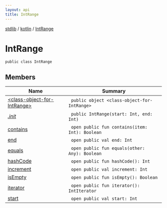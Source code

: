 ```yaml
---
layout: api
title: IntRange
---
```

[stdlib](../../index.html) / [kotlin](../index.html) / [IntRange](index.html)

# IntRange

```
public class IntRange
```
## Members
| Name | Summary |
|------|---------|
|[&lt;class-object-for-IntRange&gt;](_class-object-for-IntRange_/index.html)|&nbsp;&nbsp;`public object <class-object-for-IntRange>`<br>|
|[*.init*](_init_.html)|&nbsp;&nbsp;`public IntRange(start: Int, end: Int)`<br>|
|[contains](contains.html)|&nbsp;&nbsp;`open public fun contains(item: Int): Boolean`<br>|
|[end](end.html)|&nbsp;&nbsp;`open public val end: Int`<br>|
|[equals](equals.html)|&nbsp;&nbsp;`open public fun equals(other: Any): Boolean`<br>|
|[hashCode](hashCode.html)|&nbsp;&nbsp;`open public fun hashCode(): Int`<br>|
|[increment](increment/index.html)|&nbsp;&nbsp;`open public val increment: Int`<br>|
|[isEmpty](isEmpty.html)|&nbsp;&nbsp;`open public fun isEmpty(): Boolean`<br>|
|[iterator](iterator.html)|&nbsp;&nbsp;`open public fun iterator(): IntIterator`<br>|
|[start](start.html)|&nbsp;&nbsp;`open public val start: Int`<br>|
